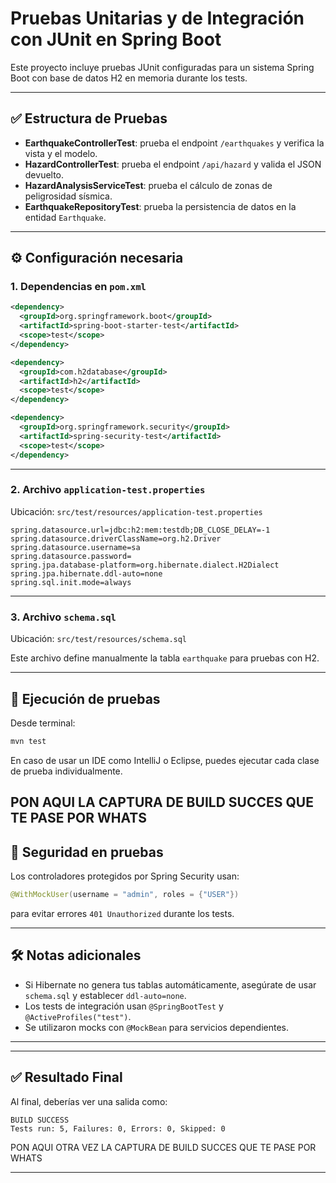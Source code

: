 # Pruebas Unitarias y de Integración con JUnit en Spring Boot

Este proyecto incluye pruebas JUnit configuradas para un sistema Spring Boot con base de datos H2 en memoria durante los tests.

---

## ✅ Estructura de Pruebas

- **EarthquakeControllerTest**: prueba el endpoint `/earthquakes` y verifica la vista y el modelo.
- **HazardControllerTest**: prueba el endpoint `/api/hazard` y valida el JSON devuelto.
- **HazardAnalysisServiceTest**: prueba el cálculo de zonas de peligrosidad sísmica.
- **EarthquakeRepositoryTest**: prueba la persistencia de datos en la entidad `Earthquake`.

---

## ⚙️ Configuración necesaria

### 1. Dependencias en `pom.xml`

```xml
<dependency>
  <groupId>org.springframework.boot</groupId>
  <artifactId>spring-boot-starter-test</artifactId>
  <scope>test</scope>
</dependency>

<dependency>
  <groupId>com.h2database</groupId>
  <artifactId>h2</artifactId>
  <scope>test</scope>
</dependency>

<dependency>
  <groupId>org.springframework.security</groupId>
  <artifactId>spring-security-test</artifactId>
  <scope>test</scope>
</dependency>
```

---

### 2. Archivo `application-test.properties`

Ubicación: `src/test/resources/application-test.properties`

```properties
spring.datasource.url=jdbc:h2:mem:testdb;DB_CLOSE_DELAY=-1
spring.datasource.driverClassName=org.h2.Driver
spring.datasource.username=sa
spring.datasource.password=
spring.jpa.database-platform=org.hibernate.dialect.H2Dialect
spring.jpa.hibernate.ddl-auto=none
spring.sql.init.mode=always
```

---

### 3. Archivo `schema.sql`

Ubicación: `src/test/resources/schema.sql`

Este archivo define manualmente la tabla `earthquake` para pruebas con H2.  

---

## 🚀 Ejecución de pruebas

Desde terminal:

```bash
mvn test
```

En caso de usar un IDE como IntelliJ o Eclipse, puedes ejecutar cada clase de prueba individualmente.

PON AQUI LA CAPTURA DE BUILD SUCCES QUE TE PASE POR WHATS
---

## 🔐 Seguridad en pruebas

Los controladores protegidos por Spring Security usan:

```java
@WithMockUser(username = "admin", roles = {"USER"})
```

para evitar errores `401 Unauthorized` durante los tests.

---

## 🛠️ Notas adicionales

- Si Hibernate no genera tus tablas automáticamente, asegúrate de usar `schema.sql` y establecer `ddl-auto=none`.
- Los tests de integración usan `@SpringBootTest` y `@ActiveProfiles("test")`.
- Se utilizaron mocks con `@MockBean` para servicios dependientes.

---

---

## ✅ Resultado Final

Al final, deberías ver una salida como:

```text
BUILD SUCCESS
Tests run: 5, Failures: 0, Errors: 0, Skipped: 0
```

PON AQUI OTRA VEZ LA CAPTURA DE BUILD SUCCES QUE TE PASE POR WHATS

---